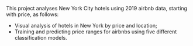 This project analyses New York City hotels using 2019 airbnb data, starting with price, as follows:
- Visual analysis of hotels in New York by price and location;<br>
- Training and predicting price ranges for airbnbs using five different classification models.
